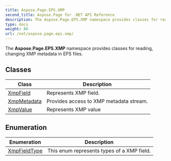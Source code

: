 ```yaml
---
title: Aspose.Page.EPS.XMP
second_title: Aspose.Page for .NET API Reference
description: The Aspose.Page.EPS.XMP namespace provides classes for reading changing XMP metadata in EPS files
type: docs
weight: 80
url: /net/aspose.page.eps.xmp/
---
```

The **Aspose.Page.EPS.XMP** namespace provides classes for reading, changing XMP metadata in EPS files.

## Classes

| Class | Description |
| --- | --- |
| [XmpField](./xmpfield/) | Represents XMP field. |
| [XmpMetadata](./xmpmetadata/) | Provides access to XMP metadata stream. |
| [XmpValue](./xmpvalue/) | Represents XMP value |
## Enumeration

| Enumeration | Description |
| --- | --- |
| [XmpFieldType](./xmpfieldtype/) | This enum represents types of a XMP field. |


